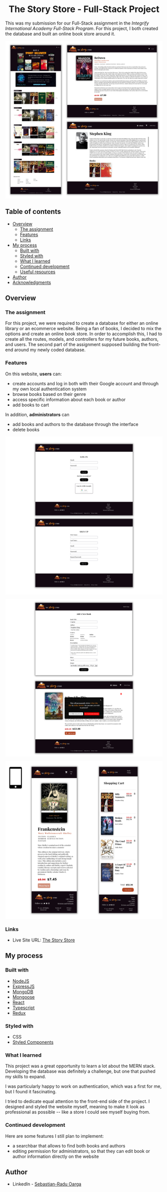 <h1 align="center">The Story Store - Full-Stack Project</h1>

This was my submission for our Full-Stack assignment in the _Integrify International Academy Full-Stack Program_. For this project, I both created the database and built an online book store around it.

<p align="center"><img src="./client/public/project-preview.png" alt="image preview of country trivia" align="center"><p>

## Table of contents

- [Overview](#overview)
  - [The assignment](#the-assignment)
  - [Features](#features)
  - [Links](#links)
- [My process](#my-process)
  - [Built with](#built-with)
  - [Styled with](#styled-with)
  - [What I learned](#what-i-learned)
  - [Continued development](#continued-development)
  - [Useful resources](#useful-resources)
- [Author](#author)
- [Acknowledgments](#acknowledgments)

## Overview

### The assignment

For this project, we were required to create a database for either an online library or an ecommerce website. Being a fan of books, I decided to mix the options and create an online book store. In order to accomplish this, I had to create all the routes, models, and controllers for my future books, authors, and users. The second part of the assignment supposed building the front-end around my newly coded database.

### Features

On this website, **users** can:

- create accounts and log in both with their Google account and through my own local authentication system
- browse books based on their genre
- access specific information about each book or author
- add books to cart

In addition, **administrators** can

- add books and authors to the database through the interface
- delete books

<p align="center"><img src="./client/public/auth-preview.png" alt="image preview of country trivia" align="center"><p>

<p align="center"><img src="./client/public/admin-preview.png" alt="image preview of country trivia" align="center"><p>

<p align="center"><img src="./client/public/mobile-preview.png" alt="image preview of country trivia" align="center"><p>

### Links

- Live Site URL: [The Story Store](https://thestorystore.netlify.app/)

## My process

### Built with

- [NodeJS](https://nodejs.org/en/)
- [ExpressJS](https://expressjs.com/)
- [MongoDB](https://www.mongodb.com/)
- [Mongoose](https://mongoosejs.com/)
- [React](https://reactjs.org/)
- [Typescript](https://www.typescriptlang.org/)
- [Redux](https://redux.js.org/)

### Styled with

- CSS
- [Styled Components](https://styled-components.com/)

### What I learned

This project was a great opportunity to learn a lot about the MERN stack. Developing the database was definitely a challenge, but one that pushed my skills to expand.

I was particularly happy to work on authentication, which was a first for me, but I found it fascinating.

I tried to dedicate equal attention to the front-end side of the project. I designed and styled the website myself, meaning to make it look as professional as possible -- like a store I could see myself buying from.

### Continued development

Here are some features I still plan to implement:

- a searchbar that allows to find both books and authors
- editing permission for administrators, so that they can edit book or author information directly on the website

## Author

<!-- - Website - [Sebastian-Radu Oarga](to be added) -->

- LinkedIn - [Sebastian-Radu Oarga](https://www.linkedin.com/in/sebastianoarga/)
